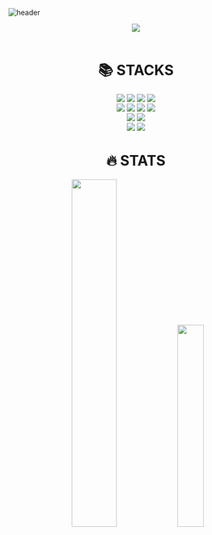![header](https://capsule-render.vercel.app/api?type=waving&color=gradient&height=120&animation=fadeIn&section=footer&text=🚀HOYA&fontAlign=70)
<div align=center><a href="https://git.io/typing-svg"><img src="https://readme-typing-svg.herokuapp.com?font=Fira+Code&size=30&pause=1000&color=7F4EF7&center=true&vCenter=true&width=435&lines=HELLO%2C+I'M+HOYA+%F0%9F%9A%97%F0%9F%9A%98%F0%9F%9A%9B" /></a></div>

<br>

<div align=center><h1>📚 STACKS</h1></div>

<div align=center>
  <img src="https://img.shields.io/badge/python-3776AB?style=for-the-badge&logo=python&logoColor=white">
  <img src="https://img.shields.io/badge/javascript-F7DF1E?style=for-the-badge&logo=javascript&logoColor=black">
  <img src="https://img.shields.io/badge/typescript-3178C6?style=for-the-badge&logo=typescript&logoColor=white">
  <img src="https://img.shields.io/badge/kotlin-7F52FF?style=for-the-badge&logo=kotlin&logoColor=white">
  <br>
  
  <img src="https://img.shields.io/badge/node.js-339933?style=for-the-badge&logo=Node.js&logoColor=white">
  <img src="https://img.shields.io/badge/nestJs-E0234E?style=for-the-badge&logo=nestjs&logoColor=white">
  <img src="https://img.shields.io/badge/express-000000?style=for-the-badge&logo=express&logoColor=white">
  <img src="https://img.shields.io/badge/spring-6DB33F?style=for-the-badge&logo=spring&logoColor=white">
  <br>
  
  <img src="https://img.shields.io/badge/mysql-4479A1?style=for-the-badge&logo=mysql&logoColor=white">
  <img src="https://img.shields.io/badge/mongoDB-47A248?style=for-the-badge&logo=MongoDB&logoColor=white">
  <br>
  
  <img src="https://img.shields.io/badge/github-181717?style=for-the-badge&logo=github&logoColor=white">
  <img src="https://img.shields.io/badge/git-F05032?style=for-the-badge&logo=git&logoColor=white">
  <br>
</div>

<div align=center><h1>🔥 STATS</h1></div>

<div align=center>
  <img src="https://github-readme-stats.vercel.app/api?username=mingeonho1&theme=transparent&show_icons=true" width="42%" />
  <img src="https://github-readme-stats.vercel.app/api/top-langs/?username=mingeonho1&exclude_repo=dkssud8150.github.io&layout=compact&theme=transparent" width="32%" />
</ div>
